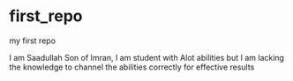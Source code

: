 # first_repo
my first repo

I am Saadullah Son of Imran, I am student with Alot abilities but I am lacking the knowledge to channel the abilities correctly for effective results
